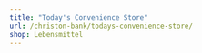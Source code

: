 ```yaml
---
title: "Today's Convenience Store"
url: /christon-bank/todays-convenience-store/
shop: Lebensmittel
---
```

